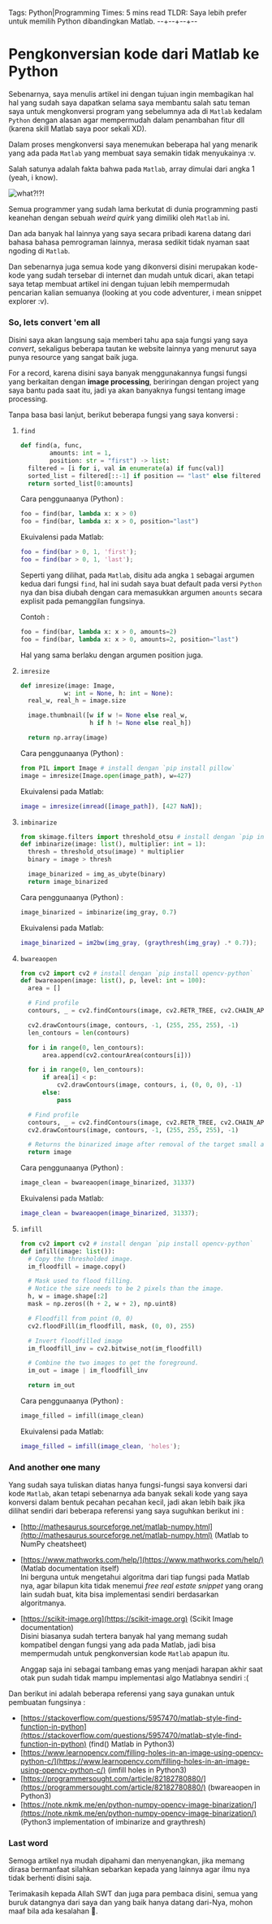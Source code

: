 Tags: Python|Programming
Times: 5 mins read
TLDR: Saya lebih prefer untuk memilih Python dibandingkan Matlab.
--+--+--+--
# Pengkonversian kode dari Matlab ke Python 

Sebenarnya, saya menulis artikel ini dengan tujuan ingin membagikan hal hal yang sudah saya dapatkan selama saya membantu salah satu teman saya untuk mengkonversi program yang sebelumnya ada di `Matlab` kedalam `Python` dengan alasan agar mempermudah dalam penambahan fitur dll (karena skill Matlab saya poor sekali XD).

Dalam proses mengkonversi saya menemukan beberapa hal yang menarik yang ada pada `Matlab` yang membuat saya semakin tidak menyukainya :v.

Salah satunya adalah fakta bahwa pada `Matlab`, array dimulai dari angka 1 (yeah, i know).

![what?!?!](https://media.giphy.com/media/8b9Xax6L7qtAkAimGm/giphy.gif)

Semua programmer yang sudah lama berkutat di dunia programming pasti keanehan dengan sebuah *weird quirk* yang dimiliki oleh `Matlab` ini.

Dan ada banyak hal lainnya yang saya secara pribadi karena datang dari bahasa bahasa pemrograman lainnya, merasa sedikit tidak nyaman saat ngoding di `Matlab`.

Dan sebenarnya juga semua kode yang dikonversi disini merupakan kode-kode yang sudah tersebar di internet dan mudah untuk dicari, akan tetapi saya tetap membuat artikel ini dengan tujuan lebih mempermudah pencarian kalian semuanya (looking at you code adventurer, i mean snippet explorer :v).

### So, lets convert 'em all

Disini saya akan langsung saja memberi tahu apa saja fungsi yang saya *convert*, sekaligus beberapa tautan ke website lainnya yang menurut saya punya resource yang sangat baik juga.

For a record, karena disini saya banyak menggunakannya fungsi fungsi yang berkaitan dengan **image processing**, beriringan dengan project yang saya bantu pada saat itu, jadi ya akan banyaknya fungsi tentang image processing.

Tanpa basa basi lanjut, berikut beberapa fungsi yang saya konversi :

1. `find`  
    ```python  
    def find(a, func, 
            amounts: int = 1, 
            position: str = "first") -> list:
      filtered = [i for i, val in enumerate(a) if func(val)]
      sorted_list = filtered[::-1] if position == "last" else filtered
      return sorted_list[0:amounts]
    ```

    Cara penggunaanya (Python) :  
    ```python  
    foo = find(bar, lambda x: x > 0)
    foo = find(bar, lambda x: x > 0, position="last")
    ```

    Ekuivalensi pada Matlab:  
    ```matlab  
    foo = find(bar > 0, 1, 'first');
    foo = find(bar > 0, 1, 'last');
    ```

    Seperti yang dilihat, pada `Matlab`, disitu ada angka `1` sebagai argumen kedua dari fungsi `find`, hal ini sudah saya buat default pada versi `Python` nya dan bisa diubah dengan cara memasukkan argumen `amounts` secara explisit pada pemanggilan fungsinya.

    Contoh :  
    ```python  
    foo = find(bar, lambda x: x > 0, amounts=2)
    foo = find(bar, lambda x: x > 0, amounts=2, position="last")
    ```

    Hal yang sama berlaku dengan argumen position juga.

2. `imresize`  
    ```python  
    def imresize(image: Image, 
                w: int = None, h: int = None):
      real_w, real_h = image.size

      image.thumbnail([w if w != None else real_w, 
                       h if h != None else real_h])

      return np.array(image)
    ```

    Cara penggunaanya (Python) :  
    ```python  
    from PIL import Image # install dengan `pip install pillow`
    image = imresize(Image.open(image_path), w=427)
    ```

    Ekuivalensi pada Matlab:   
    ```matlab  
    image = imresize(imread([image_path]), [427 NaN]);
    ```

3. `imbinarize`  
    ```python  
    from skimage.filters import threshold_otsu # install dengan `pip install scikit-image`
    def imbinarize(image: list(), multiplier: int = 1):
      thresh = threshold_otsu(image) * multiplier
      binary = image > thresh

      image_binarized = img_as_ubyte(binary)
      return image_binarized
    ```

    Cara penggunaanya (Python) :  
    ```python  
    image_binarized = imbinarize(img_gray, 0.7)
    ```

    Ekuivalensi pada Matlab:  
    ```matlab  
    image_binarized = im2bw(img_gray, (graythresh(img_gray) .* 0.7));
    ```

4. `bwareaopen`  
    ```python  
    from cv2 import cv2 # install dengan `pip install opencv-python`
    def bwareaopen(image: list(), p, level: int = 100):
      area = []

      # Find profile
      contours, _ = cv2.findContours(image, cv2.RETR_TREE, cv2.CHAIN_APPROX_SIMPLE)

      cv2.drawContours(image, contours, -1, (255, 255, 255), -1)
      len_contours = len(contours)

      for i in range(0, len_contours):
          area.append(cv2.contourArea(contours[i]))

      for i in range(0, len_contours):
          if area[i] < p:
              cv2.drawContours(image, contours, i, (0, 0, 0), -1)
          else:
              pass

      # Find profile
      contours, _ = cv2.findContours(image, cv2.RETR_TREE, cv2.CHAIN_APPROX_SIMPLE)
      cv2.drawContours(image, contours, -1, (255, 255, 255), -1)

      # Returns the binarized image after removal of the target small area
      return image
    ```

    Cara penggunaanya (Python) :  
    ```python  
    image_clean = bwareaopen(image_binarized, 31337)
    ```

    Ekuivalensi pada Matlab:  
    ```matlab  
    image_clean = bwareaopen(image_binarized, 31337);
    ```

5. `imfill`  
    ```python  
    from cv2 import cv2 # install dengan `pip install opencv-python`
    def imfill(image: list()):
      # Copy the thresholded image.
      im_floodfill = image.copy()

      # Mask used to flood filling.
      # Notice the size needs to be 2 pixels than the image.
      h, w = image.shape[:2]
      mask = np.zeros((h + 2, w + 2), np.uint8)

      # Floodfill from point (0, 0)
      cv2.floodFill(im_floodfill, mask, (0, 0), 255)

      # Invert floodfilled image
      im_floodfill_inv = cv2.bitwise_not(im_floodfill)

      # Combine the two images to get the foreground.
      im_out = image | im_floodfill_inv

      return im_out
    ```

    Cara penggunaanya (Python) :  
    ```python  
    image_filled = imfill(image_clean)
    ```

    Ekuivalensi pada Matlab:  
    ```matlab  
    image_filled = imfill(image_clean, 'holes');
    ```
  
### And another <strike>one</strike> many

Yang sudah saya tuliskan diatas hanya fungsi-fungsi saya konversi dari kode `Matlab`, akan tetapi sebenarnya ada banyak sekali kode yang saya konversi dalam bentuk pecahan pecahan kecil, jadi akan lebih baik jika dilihat sendiri dari beberapa referensi yang saya suguhkan berikut ini :

- [http://mathesaurus.sourceforge.net/matlab-numpy.html](http://mathesaurus.sourceforge.net/matlab-numpy.html) (Matlab to NumPy cheatsheet)  
- [https://www.mathworks.com/help/](https://www.mathworks.com/help/) (Matlab documentation itself)  
  Ini berguna untuk mengetahui algoritma dari tiap fungsi pada Matlab nya, agar bilapun kita tidak menemui *free real estate snippet* yang orang lain sudah buat, kita bisa implementasi sendiri berdasarkan algoritmanya.  
- [https://scikit-image.org](https://scikit-image.org) (Scikit Image documentation)  
  Disini biasanya sudah tertera banyak hal yang memang sudah kompatibel dengan fungsi yang ada pada Matlab, jadi bisa mempermudah untuk pengkonversian kode `Matlab` apapun itu.

  Anggap saja ini sebagai tambang emas yang menjadi harapan akhir saat otak pun sudah tidak mampu implementasi algo Matlabnya sendiri :(


Dan berikut ini adalah beberapa referensi yang saya gunakan untuk pembuatan fungsinya :

- [https://stackoverflow.com/questions/5957470/matlab-style-find-function-in-python](https://stackoverflow.com/questions/5957470/matlab-style-find-function-in-python) (find() Matlab in Python3)  
- [https://www.learnopencv.com/filling-holes-in-an-image-using-opencv-python-c/](https://www.learnopencv.com/filling-holes-in-an-image-using-opencv-python-c/) (imfill holes in Python3)  
- [https://programmersought.com/article/82182780880/](https://programmersought.com/article/82182780880/) (bwareaopen in Python3)  
- [https://note.nkmk.me/en/python-numpy-opencv-image-binarization/](https://note.nkmk.me/en/python-numpy-opencv-image-binarization/) (Python3 implementation of imbinarize and graythresh)  



### Last word

Semoga artikel nya mudah dipahami dan menyenangkan, jika memang dirasa bermanfaat silahkan sebarkan kepada yang lainnya agar ilmu nya tidak berhenti disini saja.

Terimakasih kepada Allah SWT dan juga para pembaca disini, semua yang buruk datangnya dari saya dan yang baik hanya datang dari-Nya, mohon maaf bila ada kesalahan 🙏.